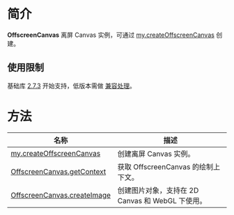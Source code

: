 # 简介

**OffscreenCanvas** 离屏 Canvas 实例，可通过 [my.createOffscreenCanvas](https://opendocs.alipay.com/mini/api/021zn0) 创建。

## 使用限制

基础库 [2.7.3](https://opendocs.alipay.com/mini/framework/lib-upgrade-v2) 开始支持，低版本需做 [兼容处理](https://opendocs.alipay.com/mini/framework/compatibility)。

# 方法

| **名称** | **描述** |
| --- | --- |
| [my.createOffscreenCanvas](https://opendocs.alipay.com/mini/api/021zn0) | 创建离屏 Canvas 实例。 |
| [OffscreenCanvas.getContext](https://opendocs.alipay.com/mini/api/021yfc) | 获取 OffscreenCanvas 的绘制上下文。 |
| [OffscreenCanvas.createImage](https://opendocs.alipay.com/mini/api/021zn1) | 创建图片对象，支持在 2D Canvas 和 WebGL 下使用。 |
